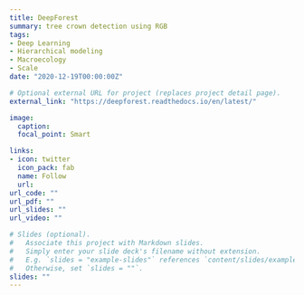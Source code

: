 ```yaml
---
title: DeepForest
summary: tree crown detection using RGB
tags:
- Deep Learning
- Hierarchical modeling
- Macroecology
- Scale
date: "2020-12-19T00:00:00Z"

# Optional external URL for project (replaces project detail page).
external_link: "https://deepforest.readthedocs.io/en/latest/"

image:  
  caption:
  focal_point: Smart

links:
- icon: twitter
  icon_pack: fab
  name: Follow
  url:
url_code: ""
url_pdf: ""
url_slides: ""
url_video: ""

# Slides (optional).
#   Associate this project with Markdown slides.
#   Simply enter your slide deck's filename without extension.
#   E.g. `slides = "example-slides"` references `content/slides/example-slides.md`.
#   Otherwise, set `slides = ""`.
slides: ""
---
```



